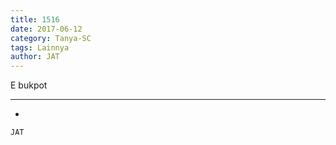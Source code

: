 ```yaml
---
title: 1516
date: 2017-06-12
category: Tanya-SC
tags: Lainnya
author: JAT
---
```


E bukpot

---

-

`JAT`
